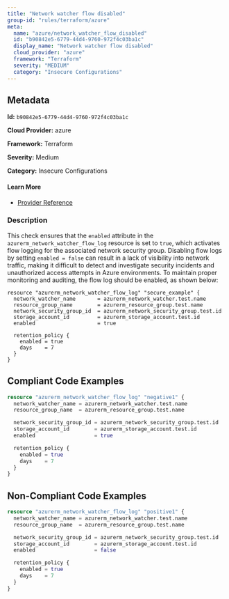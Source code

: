 ```yaml
---
title: "Network watcher flow disabled"
group-id: "rules/terraform/azure"
meta:
  name: "azure/network_watcher_flow_disabled"
  id: "b90842e5-6779-44d4-9760-972f4c03ba1c"
  display_name: "Network watcher flow disabled"
  cloud_provider: "azure"
  framework: "Terraform"
  severity: "MEDIUM"
  category: "Insecure Configurations"
---
```

## Metadata

**Id:** `b90842e5-6779-44d4-9760-972f4c03ba1c`

**Cloud Provider:** azure

**Framework:** Terraform

**Severity:** Medium

**Category:** Insecure Configurations

#### Learn More

 - [Provider Reference](https://registry.terraform.io/providers/hashicorp/azurerm/latest/docs/resources/network_watcher_flow_log)

### Description

 This check ensures that the `enabled` attribute in the `azurerm_network_watcher_flow_log` resource is set to `true`, which activates flow logging for the associated network security group. Disabling flow logs by setting `enabled = false` can result in a lack of visibility into network traffic, making it difficult to detect and investigate security incidents and unauthorized access attempts in Azure environments. To maintain proper monitoring and auditing, the flow log should be enabled, as shown below:

```
resource "azurerm_network_watcher_flow_log" "secure_example" {
  network_watcher_name       = azurerm_network_watcher.test.name
  resource_group_name        = azurerm_resource_group.test.name
  network_security_group_id  = azurerm_network_security_group.test.id
  storage_account_id         = azurerm_storage_account.test.id
  enabled                    = true

  retention_policy {
    enabled = true
    days    = 7
  }
}
```


## Compliant Code Examples
```terraform
resource "azurerm_network_watcher_flow_log" "negative1" {
  network_watcher_name = azurerm_network_watcher.test.name
  resource_group_name  = azurerm_resource_group.test.name

  network_security_group_id = azurerm_network_security_group.test.id
  storage_account_id        = azurerm_storage_account.test.id
  enabled                   = true

  retention_policy {
    enabled = true
    days    = 7
  }
}
```
## Non-Compliant Code Examples
```terraform
resource "azurerm_network_watcher_flow_log" "positive1" {
  network_watcher_name = azurerm_network_watcher.test.name
  resource_group_name  = azurerm_resource_group.test.name

  network_security_group_id = azurerm_network_security_group.test.id
  storage_account_id        = azurerm_storage_account.test.id
  enabled                   = false

  retention_policy {
    enabled = true
    days    = 7
  }
}
```